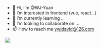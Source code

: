 - 👋 Hi, I’m @WJ-Yuan
- 👀 I’m interested in frontend (vue, react...)
- 🌱 I’m currently learning ..
- 💞️ I’m looking to collaborate on ...
- 📫 How to reach me ywjdavid@126.com

![](https://github-readme-stats.vercel.app/api?username=davidyuan)
